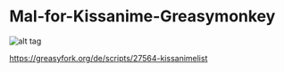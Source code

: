 # Mal-for-Kissanime-Greasymonkey
![alt tag](https://github.com/Franciscoseipel/Mal-for-Kissanime-Greasymonkey-/blob/master/Screenshots/S1.PNG?raw=true)

https://greasyfork.org/de/scripts/27564-kissanimelist
